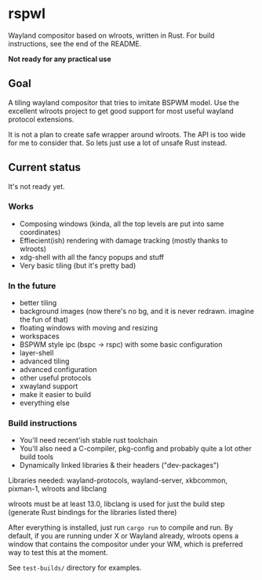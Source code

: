 # rspwl

Wayland compositor based on wlroots, written in Rust. For build instructions, see the end of the README.

**Not ready for any practical use**

## Goal

A tiling wayland compositor that tries to imitate BSPWM model. Use the
excellent wlroots project to get good support for most useful wayland protocol
extensions.

It is not a plan to create safe wrapper around wlroots. The API is too wide for
me to consider that. So lets just use a lot of unsafe Rust instead.

## Current status

It's not ready yet.

### Works
- Composing windows (kinda, all the top levels are put into same coordinates)
- Effiecient(ish) rendering with damage tracking (mostly thanks to wlroots)
- xdg-shell with all the fancy popups and stuff
- Very basic tiling (but it's pretty bad)

### In the future
- better tiling
- background images (now there's no bg, and it is never redrawn. imagine the fun of that)
- floating windows with moving and resizing
- workspaces
- BSPWM style ipc (bspc -> rspc) with some basic configuration
- layer-shell
- advanced tiling
- advanced configuration
- other useful protocols
- xwayland support
- make it easier to build
- everything else

### Build instructions

- You'll need recent'ish stable rust toolchain
- You'll also need a C-compiler, pkg-config and probably quite a lot other build tools
- Dynamically linked libraries & their headers ("dev-packages")

Libraries needed: wayland-protocols, wayland-server, xkbcommon, pixman-1,
wlroots and libclang

wlroots must be at least 13.0, libclang is used for just the build step
(generate Rust bindings for the libraries listed there)

After everything is installed, just run `cargo run` to compile and run. By
default, if you are running under X or Wayland already, wlroots opens a window
that contains the compositor under your WM, which is preferred way to test this
at the moment.

See `test-builds/` directory for examples.
